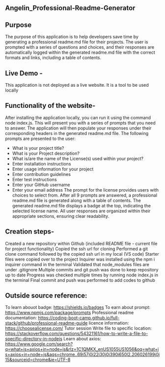 ## Angelin_Professional-Readme-Generator

## Purpose
The purpose of this application is to help developers save time by generating a professional readme.md file for their projects. The user is prompted with a series of questions and choices, and their responses are automatically logged within the generated readme.md file with the correct formats and links, including a table of contents.


## Live Demo -
This application is not deployed as a live website. It is a tool to be used locally

## Functionality of the website-
After installing the application locally, you can run it using the command node index.js. This will present you with a series of prompts that you need to answer. The application will then populate your responses under their corresponding headers in the generated readme.md file. The following prompts are presented to the user:
* What is your project title?
* What is your Project description?
* What is/are the name of the License(s) used within your project?
* Enter installation instructions
* Enter usage information for your project
* Enter contribution guidelines
* Enter test instructions
* Enter your GitHub username
* Enter your email address
The prompt for the license provides users with choices to select from. After all 9 prompts are answered, a professional readme.md file is generated along with a table of contents. The generated readme.md file displays a badge at the top, indicating the selected license name. All user responses are organized within their appropriate sections, ensuring clear readability.

## Creation steps-
Created a new repository within Github (included README file - current file for project functionality)
Copied the ssh url for cloning
Performed a git clone command followed by the copied ssh url in my local (VS code)
Starter files were copied over to the project
Inquirer was installed using the npm i inquirer command in the terminal
Validated that node_modules files are under .gitignore
Multiple commits and git push was done to keep repository up to date
Progress was checked multiple times by running node index.js in the terminal
Final commit and push was performed to add codes to github

## Outside source reference:
To learn abouot badge: https://shields.io/badges 
To earn about prompt: https://www.npmjs.com/package/prompts
Professional readme documentation: https://coding-boot-camp.github.io/full-stack/github/professional-readme-guide
licence information: https://choosealicense.com/
Tutor session
Write file to specific location: https://stackoverflow.com/questions/54321161/how-to-write-a-file-to-specific-directory-in-nodejs
Learn about axios: https://www.google.com/search?q=what+is+axios+in+node+js&rlz=1C1QMKX_enUS1055US1056&oq=what+is+axios+in+node+js&aqs=chrome..69i57j0i22i30j0i390i650l2.206026199j0j15&sourceid=chrome&ie=UTF-8